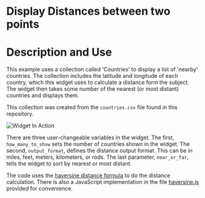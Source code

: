 # Display Distances between two points #

# Description and Use #

This example uses a collection called 'Countries' to display a list of
'nearby' countries.  The collection includes the latitude and
longitude of each country, which this widget uses to calculate a
distance form the subject. The widget then takes some number of the
nearest (or most distant) countries and displays them.

This collection was created from the `countries.csv` file found in
this repository.

![Widget In Action](distance_widget.png)

There are three user-changeable variables in the widget.  The first,
`how_many_to_show` sets the number of countries shown in the widget.
The second, `output_format`, defines the distance output format.  This
can be in miles, feet, meters, kilometers, or rods.  The last
parameter, `near_or_far`, tells the widget to sort by nearest or most
distant.

The code uses the
[haversine distance formula](https://en.wikipedia.org/wiki/Haversine_formula)
to do the distance calculation.  There is also a JavaScript
implementation in the file [haversine.js](haversine.js) provided for
convenience.



